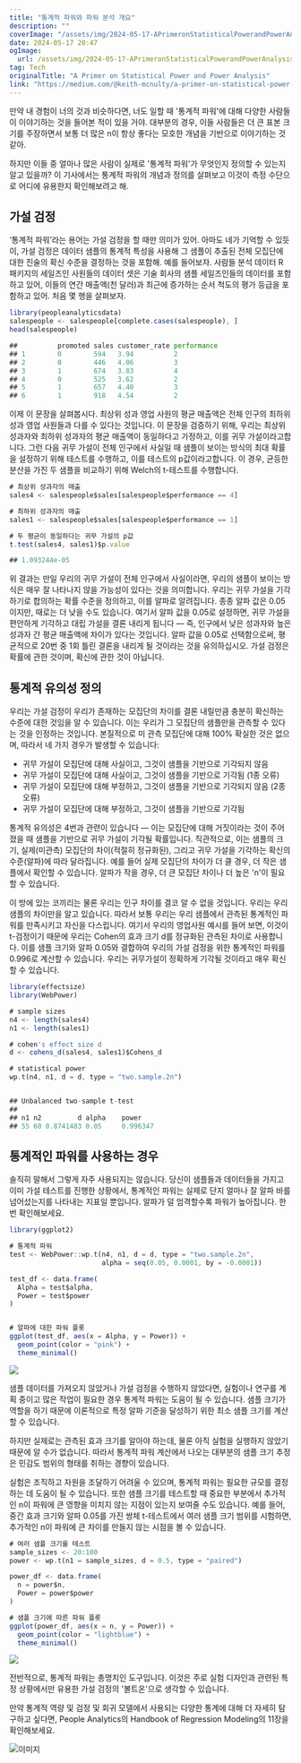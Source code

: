 ```yaml
---
title: "통계적 파워와 파워 분석 개요"
description: ""
coverImage: "/assets/img/2024-05-17-APrimeronStatisticalPowerandPowerAnalysis_0.png"
date: 2024-05-17 20:47
ogImage: 
  url: /assets/img/2024-05-17-APrimeronStatisticalPowerandPowerAnalysis_0.png
tag: Tech
originalTitle: "A Primer on Statistical Power and Power Analysis"
link: "https://medium.com/@keith-mcnulty/a-primer-on-statistical-power-and-power-analysis-bdce41e97475"
---
```



만약 내 경험이 너의 것과 비슷하다면, 너도 일할 때 '통계적 파워'에 대해 다양한 사람들이 이야기하는 것을 들어본 적이 있을 거야. 대부분의 경우, 이들 사람들은 더 큰 표본 크기를 주장하면서 보통 더 많은 n이 항상 좋다는 모호한 개념을 기반으로 이야기하는 것 같아.

하지만 이들 중 얼마나 많은 사람이 실제로 '통계적 파워'가 무엇인지 정의할 수 있는지 알고 있을까? 이 기사에서는 통계적 파워의 개념과 정의를 살펴보고 이것이 측정 수단으로 어디에 유용한지 확인해보려고 해.

## 가설 검정

‘통계적 파워’라는 용어는 가설 검정을 할 때만 의미가 있어. 아마도 네가 기억할 수 있듯이, 가설 검정은 데이터 샘플의 통계적 특성을 사용해 그 샘플이 추출된 전체 모집단에 대한 진술의 확신 수준을 결정하는 것을 포함해. 예를 들어보자. 사람들 분석 데이터 R 패키지의 세일즈인 사원들의 데이터 셋은 기술 회사의 샘플 세일즈인들의 데이터를 포함하고 있어, 이들의 연간 매출액(천 달러)과 최근에 증가하는 순서 척도의 평가 등급을 포함하고 있어. 처음 몇 행을 살펴보자.

<div class="content-ad"></div>

```js
library(peopleanalyticsdata)
salespeople <- salespeople[complete.cases(salespeople), ]
head(salespeople)

##          promoted sales customer_rate performance
## 1        0        594   3.94          2
## 2        0        446   4.06          3
## 3        1        674   3.83          4
## 4        0        525   3.62          2
## 5        1        657   4.40          3
## 6        1        918   4.54          2
```

이제 이 문장을 살펴봅시다. 최상위 성과 영업 사원의 평균 매출액은 전체 인구의 최하위 성과 영업 사원들과 다를 수 있다는 것입니다. 이 문장을 검증하기 위해, 우리는 최상위 성과자와 최하위 성과자의 평균 매출액이 동일하다고 가정하고, 이를 귀무 가설이라고합니다. 그런 다음 귀무 가설이 전체 인구에서 사실일 때 샘플이 보이는 방식의 최대 확률을 설정하기 위해 테스트를 수행하고, 이를 테스트의 p값이라고합니다. 이 경우, 균등한 분산을 가진 두 샘플을 비교하기 위해 Welch의 t-테스트를 수행합니다.

```js
# 최상위 성과자의 매출
sales4 <- salespeople$sales[salespeople$performance == 4]

# 최하위 성과자의 매출
sales1 <- salespeople$sales[salespeople$performance == 1]

# 두 평균이 동일하다는 귀무 가설의 p값
t.test(sales4, sales1)$p.value

## 1.093244e-05
```

위 결과는 만일 우리의 귀무 가설이 전체 인구에서 사실이라면, 우리의 샘플이 보이는 방식은 매우 잘 나타나지 않을 가능성이 있다는 것을 의미합니다. 우리는 귀무 가설을 기각하기로 합의하는 확률 수준을 정의하고, 이를 알파로 알려집니다. 종종 알파 값은 0.05이지만, 때로는 더 낮을 수도 있습니다. 여기서 알파 값을 0.05로 설정하면, 귀무 가설을 편안하게 기각하고 대립 가설을 결론 내리게 됩니다 — 즉, 인구에서 낮은 성과자와 높은 성과자 간 평균 매출액에 차이가 있다는 것입니다. 알파 값을 0.05로 선택함으로써, 평균적으로 20번 중 1회 틀린 결론을 내리게 될 것이라는 것을 유의하십시오. 가설 검정은 확률에 관한 것이며, 확신에 관한 것이 아닙니다.

<div class="content-ad"></div>

## 통계적 유의성 정의

우리는 가설 검정이 우리가 존재하는 모집단의 차이를 결론 내릴만큼 충분히 확신하는 수준에 대한 것임을 알 수 있습니다. 이는 우리가 그 모집단의 샘플만을 관측할 수 있다는 것을 인정하는 것입니다. 본질적으로 미 관측 모집단에 대해 100% 확실한 것은 없으며, 따라서 네 가지 경우가 발생할 수 있습니다:

- 귀무 가설이 모집단에 대해 사실이고, 그것이 샘플을 기반으로 기각되지 않음
- 귀무 가설이 모집단에 대해 사실이고, 그것이 샘플을 기반으로 기각됨 (1종 오류)
- 귀무 가설이 모집단에 대해 부정하고, 그것이 샘플을 기반으로 기각되지 않음 (2종 오류)
- 귀무 가설이 모집단에 대해 부정하고, 그것이 샘플을 기반으로 기각됨

통계적 유의성은 4번과 관련이 있습니다 — 이는 모집단에 대해 거짓이라는 것이 주어졌을 때 샘플을 기반으로 귀무 가설이 기각될 확률입니다. 직관적으로, 이는 샘플의 크기, 실제(미관측) 모집단의 차이(적절히 정규화된), 그리고 귀무 가설을 기각하는 확신의 수준(알파)에 따라 달라집니다. 예를 들어 실제 모집단의 차이가 더 클 경우, 더 작은 샘플에서 확인할 수 있습니다. 알파가 작을 경우, 더 큰 모집단 차이나 더 높은 'n'이 필요할 수 있습니다.

<div class="content-ad"></div>

이 방에 있는 코끼리는 물론 우리는 인구 차이를 결코 알 수 없을 것입니다. 우리는 우리 샘플의 차이만을 알고 있습니다. 따라서 보통 우리는 우리 샘플에서 관측된 통계적인 파워를 만족시키고 자신을 다스립니다. 여기서 우리의 영업사원 예시를 들어 보면, 이것이 t-검정이기 때문에 우리는 Cohen의 효과 크기 d를 정규화된 관측된 차이로 사용합니다. 이를 샘플 크기와 알파 0.05와 결합하여 우리의 가설 검정을 위한 통계적인 파워를 0.996로 계산할 수 있습니다. 우리는 귀무가설이 정확하게 기각될 것이라고 매우 확신할 수 있습니다.

```js
library(effectsize)
library(WebPower)

# sample sizes
n4 <- length(sales4)
n1 <- length(sales1)

# cohen's effect size d
d <- cohens_d(sales4, sales1)$Cohens_d

# statistical power
wp.t(n4, n1, d = d, type = "two.sample.2n")


## Unbalanced two-sample t-test
##
## n1 n2         d alpha    power
## 55 60 0.8741483 0.05     0.996347
```

## 통계적인 파워를 사용하는 경우

솔직히 말해서 그렇게 자주 사용되지는 않습니다. 당신이 샘플들과 데이터들을 가지고 이미 가설 테스트를 진행한 상황에서, 통계적인 파워는 실제로 단지 얼마나 잘 알파 바를 넘어섰는지를 나타내는 지표일 뿐입니다. 알파가 덜 엄격할수록 파워가 높아집니다. 한번 확인해보세요.

<div class="content-ad"></div>

```js
library(ggplot2)

# 통계적 파워
test <- WebPower::wp.t(n4, n1, d = d, type = "two.sample.2n", 
                       alpha = seq(0.05, 0.0001, by = -0.0001))

test_df <- data.frame(
  Alpha = test$alpha,
  Power = test$power
)


# 알파에 대한 파워 플롯
ggplot(test_df, aes(x = Alpha, y = Power)) +
  geom_point(color = "pink") +
  theme_minimal()
```

<img src="/assets/img/2024-05-17-APrimeronStatisticalPowerandPowerAnalysis_0.png" />

샘플 데이터를 가져오지 않았거나 가설 검정을 수행하지 않았다면, 실험이나 연구를 계획 중이고 많은 작업이 필요한 경우 통계적 파워는 도움이 될 수 있습니다. 샘플 크기가 역할을 하기 때문에 이론적으로 특정 알파 기준을 달성하기 위한 최소 샘플 크기를 계산할 수 있습니다.

하지만 실제로는 관측된 효과 크기를 알아야 하는데, 물론 아직 실험을 실행하지 않았기 때문에 알 수가 없습니다. 따라서 통계적 파워 계산에서 나오는 대부분의 샘플 크기 추정은 민감도 범위의 형태를 취하는 경향이 있습니다.


<div class="content-ad"></div>

실험은 조직하고 자원을 조달하기 어려울 수 있으며, 통계적 파워는 필요한 규모를 결정하는 데 도움이 될 수 있습니다. 또한 샘플 크기를 테스트할 때 중요한 부분에서 추가적인 n이 파워에 큰 영향을 미치지 않는 지점이 있는지 보여줄 수도 있습니다. 예를 들어, 중간 효과 크기와 알파 0.05를 가진 쌍체 t-테스트에서 여러 샘플 크기 범위를 시험하면, 추가적인 n이 파워에 큰 차이를 만들지 않는 시점을 볼 수 있습니다.

```js
# 여러 샘플 크기를 테스트
sample_sizes <- 20:100
power <- wp.t(n1 = sample_sizes, d = 0.5, type = "paired")

power_df <- data.frame(
  n = power$n,
  Power = power$power
)

# 샘플 크기에 따른 파워 플롯
ggplot(power_df, aes(x = n, y = Power)) +
  geom_point(color = "lightblue") +
  theme_minimal()
```

<img src="/assets/img/2024-05-17-APrimeronStatisticalPowerandPowerAnalysis_1.png" />

전반적으로, 통계적 파워는 총명치인 도구입니다. 이것은 주로 실험 디자인과 관련된 특정 상황에서만 유용한 가설 검정의 '볼트온'으로 생각할 수 있습니다.

<div class="content-ad"></div>

만약 통계적 역량 및 검정 및 회귀 모델에서 사용되는 다양한 통계에 대해 더 자세히 탐구하고 싶다면, People Analytics의 Handbook of Regression Modeling의 11장을 확인해보세요.

![이미지](/assets/img/2024-05-17-APrimeronStatisticalPowerandPowerAnalysis_2.png)